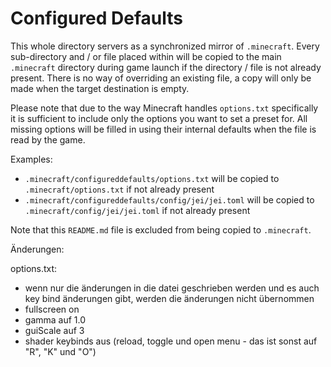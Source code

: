 # Configured Defaults

This whole directory servers as a synchronized mirror of `.minecraft`. Every sub-directory and / or file placed within will be copied to the main `.minecraft` directory during game launch if the directory / file is not already present.
There is no way of overriding an existing file, a copy will only be made when the target destination is empty.

Please note that due to the way Minecraft handles `options.txt` specifically it is sufficient to include only the options you want to set a preset for. All missing options will be filled in using their internal defaults when the file is read by the game.

Examples:
- `.minecraft/configureddefaults/options.txt` will be copied to `.minecraft/options.txt` if not already present
- `.minecraft/configureddefaults/config/jei/jei.toml` will be copied to `.minecraft/config/jei/jei.toml` if not already present

Note that this `README.md` file is excluded from being copied to `.minecraft`.

Änderungen:

options.txt:
- wenn nur die änderungen in die datei geschrieben werden und es auch key bind änderungen gibt, werden die änderungen nicht übernommen 
- fullscreen on
- gamma auf 1.0
- guiScale auf 3
- shader keybinds aus (reload, toggle und open menu - das ist sonst auf "R", "K" und "O")
